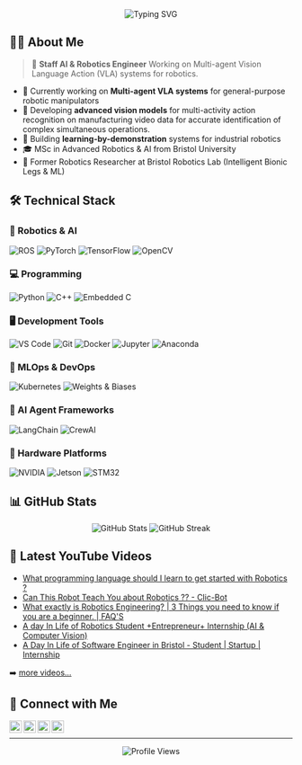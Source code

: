 <div align="center">
  <img src="https://readme-typing-svg.herokuapp.com?font=Fira+Code&pause=1000&color=2196F3&center=true&vCenter=true&width=435&lines=I+Build+Robots;Staff+AI+%26+Robotics+Engineer;Multi-agent+VLA+Systems" alt="Typing SVG" />
</div>

## 👨‍💻 About Me

> 🤖 **Staff AI & Robotics Engineer** Working on Multi-agent Vision Language Action (VLA) systems for robotics.

- 🤖 Currently working on **Multi-agent VLA systems** for general-purpose robotic manipulators
- 🎯 Developing **advanced vision models**  for multi-activity action recognition on manufacturing video data for accurate identification of complex simultaneous operations. 
- 🎥 Building **learning-by-demonstration** systems for industrial robotics
- 🎓 MSc in Advanced Robotics & AI from Bristol University
- 🔬 Former Robotics Researcher at Bristol Robotics Lab (Intelligent Bionic Legs & ML)

## 🛠️ Technical Stack

### 🤖 Robotics & AI
![ROS](https://img.shields.io/badge/ROS-22314E?style=for-the-badge&logo=ros&logoColor=white)
![PyTorch](https://img.shields.io/badge/PyTorch-EE4C2C?style=for-the-badge&logo=pytorch&logoColor=white)
![TensorFlow](https://img.shields.io/badge/TensorFlow-FF6F00?style=for-the-badge&logo=tensorflow&logoColor=white)
![OpenCV](https://img.shields.io/badge/OpenCV-27338e?style=for-the-badge&logo=OpenCV&logoColor=white)

### 💻 Programming
![Python](https://img.shields.io/badge/Python-3776AB?style=for-the-badge&logo=python&logoColor=white)
![C++](https://img.shields.io/badge/C%2B%2B-00599C?style=for-the-badge&logo=c%2B%2B&logoColor=white)
![Embedded C](https://img.shields.io/badge/Embedded_C-00599C?style=for-the-badge&logo=c&logoColor=white)

### 🖥️ Development Tools
![VS Code](https://img.shields.io/badge/VS_Code-007ACC?style=for-the-badge&logo=visual-studio-code&logoColor=white)
![Git](https://img.shields.io/badge/Git-F05032?style=for-the-badge&logo=git&logoColor=white)
![Docker](https://img.shields.io/badge/Docker-2496ED?style=for-the-badge&logo=docker&logoColor=white)
![Jupyter](https://img.shields.io/badge/Jupyter-F37626?style=for-the-badge&logo=Jupyter&logoColor=white)
![Anaconda](https://img.shields.io/badge/Anaconda-44A833?style=for-the-badge&logo=anaconda&logoColor=white)

### 🔄 MLOps & DevOps
![Kubernetes](https://img.shields.io/badge/Kubernetes-326CE5?style=for-the-badge&logo=kubernetes&logoColor=white)
![Weights & Biases](https://img.shields.io/badge/Weights_&_Biases-FFBE00?style=for-the-badge&logo=weightsandbiases&logoColor=black)


### 🤖 AI Agent Frameworks
![LangChain](https://img.shields.io/badge/LangChain-121212?style=for-the-badge&logo=langchain&logoColor=white)
![CrewAI](https://img.shields.io/badge/CrewAI-00A67E?style=for-the-badge&logo=python&logoColor=white)


### 🔧 Hardware Platforms
![NVIDIA](https://img.shields.io/badge/NVIDIA-76B900?style=for-the-badge&logo=nvidia&logoColor=white)
![Jetson](https://img.shields.io/badge/Jetson-76B900?style=for-the-badge&logo=nvidia&logoColor=white)
![STM32](https://img.shields.io/badge/STM32-03234B?style=for-the-badge&logo=stmicroelectronics&logoColor=white)

## 📊 GitHub Stats

<div align="center">
  <img src="https://github-readme-stats.vercel.app/api?username=mayurhulke&show_icons=true&theme=radical" alt="GitHub Stats" />
  <img src="https://github-readme-streak-stats.herokuapp.com/?user=mayurhulke&theme=radical" alt="GitHub Streak" />
</div>

## 🎥 Latest YouTube Videos

<!-- YOUTUBE:START -->
- [What programming language should I learn to get started with Robotics ?](https://www.youtube.com/watch?v=DTBSpbNhaCs)
- [Can This Robot Teach You about Robotics ?? - Clic-Bot](https://www.youtube.com/watch?v=n8pA9jj6Idk)
- [What exactly is Robotics Engineering? | 3 Things you need to know if you are a beginner. | FAQ&#39;S](https://www.youtube.com/watch?v=NlOcSPDFnk0)
- [A day In Life of Robotics Student +Entrepreneur+ Internship &lpar;AI &amp; Computer Vision&rpar;](https://www.youtube.com/watch?v=tx3zZeK8jYs)
- [A Day In Life of Software Engineer in Bristol  - Student | Startup | Internship](https://www.youtube.com/watch?v=J-1p3k0ChW0)
<!-- YOUTUBE:END -->

➡️ [more videos...](https://youtube.com/LetsTalkWithRobots)

## 🤝 Connect with Me

[<img align="left" alt="YouTube" width="22px" src="https://cdn.jsdelivr.net/npm/simple-icons@v3/icons/youtube.svg" />][youtube]
[<img align="left" alt="LinkedIn" width="22px" src="https://cdn.jsdelivr.net/npm/simple-icons@v3/icons/linkedin.svg" />][linkedin]
[<img align="left" alt="Instagram" width="22px" src="https://cdn.jsdelivr.net/npm/simple-icons@v3/icons/instagram.svg" />][instagram]
[<img align="left" alt="Twitter" width="22px" src="https://cdn.jsdelivr.net/npm/simple-icons@v3/icons/twitter.svg" />][twitter]

<br />

[youtube]: https://www.youtube.com/c/LetsTalkWithRobots
[instagram]: https://www.instagram.com/lets_talk_with_robots/
[linkedin]: https://www.linkedin.com/in/mayurhulke/
[twitter]: https://x.com/LetstalkRobots

---
<div align="center">
  <img src="https://komarev.com/ghpvc/?username=mayurhulke&color=blueviolet" alt="Profile Views" />
</div>
